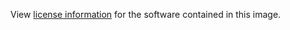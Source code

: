 View [license information](https://github.com/dlang/dmd/blob/master/LICENSE.txt) for the software contained in this image.

